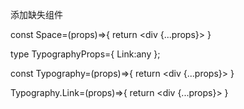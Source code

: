 添加缺失组件

const Space=(props)=>{
  return <div {...props}></div>
}

type TypographyProps={
  Link:any
};

const Typography=(props)=>{
  return <div {...props}></div>
}

Typography.Link=(props)=>{
  return <div {...props}></div>
}